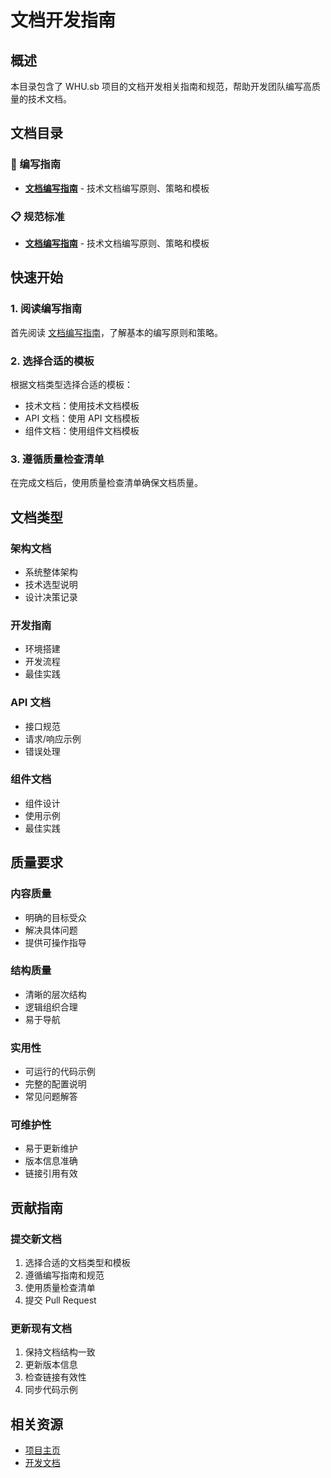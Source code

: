 # 文档开发指南

## 概述

本目录包含了 WHU.sb 项目的文档开发相关指南和规范，帮助开发团队编写高质量的技术文档。

## 文档目录

### 📝 编写指南
- **[文档编写指南](./writing-guide.md)** - 技术文档编写原则、策略和模板

### 📋 规范标准
- **[文档编写指南](./writing-guide.md)** - 技术文档编写原则、策略和模板

## 快速开始

### 1. 阅读编写指南
首先阅读 [文档编写指南](./writing-guide.md)，了解基本的编写原则和策略。

### 2. 选择合适的模板
根据文档类型选择合适的模板：
- 技术文档：使用技术文档模板
- API 文档：使用 API 文档模板
- 组件文档：使用组件文档模板

### 3. 遵循质量检查清单
在完成文档后，使用质量检查清单确保文档质量。

## 文档类型

### 架构文档
- 系统整体架构
- 技术选型说明
- 设计决策记录

### 开发指南
- 环境搭建
- 开发流程
- 最佳实践

### API 文档
- 接口规范
- 请求/响应示例
- 错误处理

### 组件文档
- 组件设计
- 使用示例
- 最佳实践

## 质量要求

### 内容质量
- 明确的目标受众
- 解决具体问题
- 提供可操作指导

### 结构质量
- 清晰的层次结构
- 逻辑组织合理
- 易于导航

### 实用性
- 可运行的代码示例
- 完整的配置说明
- 常见问题解答

### 可维护性
- 易于更新维护
- 版本信息准确
- 链接引用有效

## 贡献指南

### 提交新文档
1. 选择合适的文档类型和模板
2. 遵循编写指南和规范
3. 使用质量检查清单
4. 提交 Pull Request

### 更新现有文档
1. 保持文档结构一致
2. 更新版本信息
3. 检查链接有效性
4. 同步代码示例

## 相关资源

- [项目主页](https://github.com/WHU-sb/WHU-sb)
- [开发文档](../index.md)
